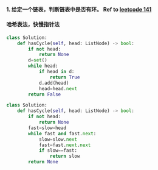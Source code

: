 #### 1. 给定一个链表，判断链表中是否有环。 Ref to [leetcode 141](https://leetcode-cn.com/problems/linked-list-cycle/)
#### 哈希表法，快慢指针法
```python
class Solution:
    def hasCycle(self, head: ListNode) -> bool:
        if not head:
            return None
        d=set()
        while head:
            if head in d:
                return True
            d.add(head)
            head=head.next
        return False
```
```python
class Solution:
    def hasCycle(self, head: ListNode) -> bool:
        if not head:
            return None
        fast=slow=head
        while fast and fast.next:
            slow=slow.next
            fast=fast.next.next
            if slow==fast:
                return slow
        return None
```
